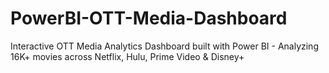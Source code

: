 # PowerBI-OTT-Media-Dashboard
Interactive OTT Media Analytics Dashboard built with Power BI - Analyzing 16K+ movies across Netflix, Hulu, Prime Video &amp; Disney+
